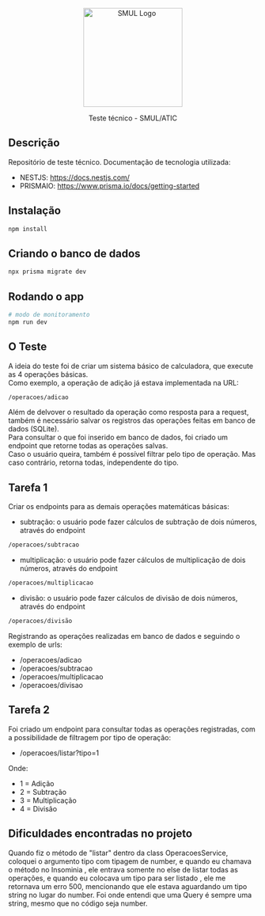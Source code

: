<p align="center">
  <a href="https://www.prefeitura.sp.gov.br/cidade/secretarias/licenciamento/" target="blank"><img src="https://www.prefeitura.sp.gov.br/cidade/secretarias/upload/chamadas/URBANISMO_E_LICENCIAMENTO_HORIZONTAL_FUNDO_CLARO_1665756993.png" width="200" alt="SMUL Logo" /></a>
</p>

<p align="center">Teste técnico - SMUL/ATIC</p>

## Descrição

Repositório de teste técnico.
Documentação de tecnologia utilizada:

- NESTJS: https://docs.nestjs.com/
- PRISMAIO: https://www.prisma.io/docs/getting-started

## Instalação

```bash
npm install
```

## Criando o banco de dados

```bash
npx prisma migrate dev
```

## Rodando o app

```bash
# modo de monitoramento
npm run dev
```

## O Teste

A ideia do teste foi de criar um sistema básico de calculadora, que execute as 4 operações básicas. <br />
Como exemplo, a operação de adição já estava implementada na URL:

```bash
/operacoes/adicao
```

Além de delvover o resultado da operação como resposta para a request, também é necessário salvar os registros das operações feitas em banco de dados (SQLite). <br />
Para consultar o que foi inserido em banco de dados, foi criado um endpoint que retorne todas as operações salvas. <br />
Caso o usuário queira, também é possível filtrar pelo tipo de operação. Mas caso contrário, retorna todas, independente do tipo. <br />

## Tarefa 1

Criar os endpoints para as demais operações matemáticas básicas:
  - subtração: o usuário pode fazer cálculos de subtração de dois números, através do endpoint
  ```bash
  /operacoes/subtracao
  ```
  - multiplicação: o usuário pode fazer cálculos de multiplicação de dois números, através do endpoint
  ```bash
  /operacoes/multiplicacao
  ```
  - divisão: o usuário pode fazer cálculos de divisão de dois números, através do endpoint
  ```bash
  /operacoes/divisão
  ```

Registrando as operações realizadas em banco de dados e seguindo o exemplo de urls:
  - /operacoes/adicao
  - /operacoes/subtracao
  - /operacoes/multiplicacao
  - /operacoes/divisao

## Tarefa 2

Foi criado um endpoint para consultar todas as operações registradas, com a possibilidade de filtragem por tipo de operação:
  - /operacoes/listar?tipo=1

Onde:
  - 1 = Adição
  - 2 = Subtração
  - 3 = Multiplicação
  - 4 = Divisão

## Dificuldades encontradas no projeto

Quando fiz o método de "listar" dentro da class OperacoesService, coloquei o argumento tipo com tipagem de number, e quando eu chamava o método no Insominia , ele entrava somente no else de listar todas as operações, e quando eu colocava um tipo para ser listado , ele me retornava um erro 500, mencionando que ele estava aguardando um tipo string no lugar do number. Foi onde entendi que uma Query é sempre uma string, mesmo que no código seja number. 